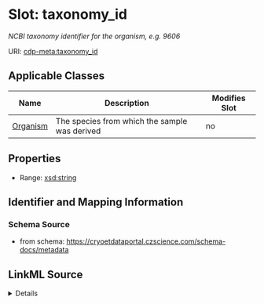# Slot: taxonomy_id


_NCBI taxonomy identifier for the organism, e.g. 9606_



URI: [cdp-meta:taxonomy_id](https://cryoetdataportal.czscience.com/schema/metadata/taxonomy_id)



<!-- no inheritance hierarchy -->




## Applicable Classes

| Name | Description | Modifies Slot |
| --- | --- | --- |
[Organism](Organism.md) | The species from which the sample was derived |  no  |







## Properties

* Range: [xsd:string](http://www.w3.org/2001/XMLSchema#string)





## Identifier and Mapping Information







### Schema Source


* from schema: https://cryoetdataportal.czscience.com/schema-docs/metadata




## LinkML Source

<details>
```yaml
name: taxonomy_id
description: NCBI taxonomy identifier for the organism, e.g. 9606
from_schema: https://cryoetdataportal.czscience.com/schema-docs/metadata
exact_mappings:
- cdp-common:organism_taxid
rank: 1000
alias: taxonomy_id
owner: Organism
domain_of:
- Organism
range: string
inlined: true
inlined_as_list: true

```
</details>